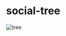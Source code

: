 # social-tree
![tree](https://user-images.githubusercontent.com/116305443/200067318-62e05e37-1e85-4a20-ae57-aa6253195661.png)
